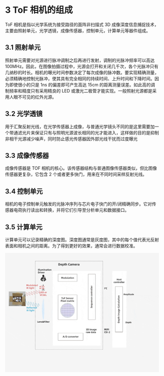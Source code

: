 # 3 ToF 相机的组成

ToF 相机是指以光学系统为接受路径的面阵非扫描式 3D 成像深度信息捕捉技术，主要由照射单元，光学透镜，成像传感器，控制单元，计算单元等器件组成。

## 3.1 照射单元

照射单元需要对光源进行脉冲调制之后再进行发射，调制的光脉冲频率可以高达 100MHz。因此，在图像拍摄过程中，光源会打开和关闭几千次，各个光脉冲只有几纳秒的时长。相机的曝光时间参数决定了每次成像的脉冲数。要实现精确测量，必须精确地控制光脉冲，使其具有完全相同的持续时间、上升时间和下降时间。因为即使很小的只是 1ns 的偏差即可产生高达 15cm 的距离测量误差。如此高的调制频率和精度只有采用精良的 LED 或激光二极管才能实现。一般照射光源都是采用人眼不可见的红外光源。

## 3.2 光学透镜

用于汇聚反射光线，在光学传感器上成像，与普通光学镜头不同的是这里需要加一个带通滤光片来保证只有与照明光源波长相同的光才能进入，这样做的目的是抑制非相干光源减少噪声，同时防止感光传感器因外部光线干扰而过度曝光

## 3.3 成像传感器

成像传感器是 TOF 相机的核心。该传感器结构与普通图像传感器类似，但比图像传感器更复杂，它包含 2 个或者更多快门，用来在不同时间采样反射光线。

## 3.4 控制单元

相机的电子控制单元触发的光脉冲序列与芯片电子快门的开/闭精确同步。它对传感器电荷执行读出和转换，并将它们引导至分析单元和数据接口。

## 3.5 计算单元

计算单元可以记录精确的深度图。深度图通常是灰度图，其中的每个值代表光反射表面和相机之间的距离。为了得到更好的效果，通常会进行数据校准。

![计算单元](pic/CalculationUnit.gif)
